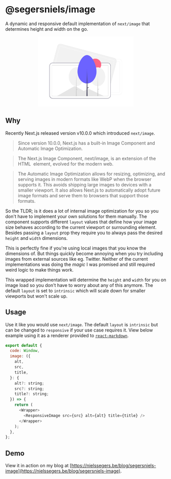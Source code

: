 # @segersniels/image

A dynamic and responsive default implementation of `next/image` that determines height and width on the go.

<p align="center">
<img src="./resources/image.png" width="300">

## Why

Recently Next.js released version v10.0.0 which introduced `next/image`.

> Since version 10.0.0, Next.js has a built-in Image Component and Automatic Image Optimization.

> The Next.js Image Component, next/image, is an extension of the HTML <img> element, evolved for the modern web.

> The Automatic Image Optimization allows for resizing, optimizing, and serving images in modern formats like WebP when the browser supports it. This avoids shipping large images to devices with a smaller viewport. It also allows Next.js to automatically adopt future image formats and serve them to browsers that support those formats.

So the TLDR; is it does a lot of internal image optimization for you so you don't have to implement your own solutions for them manually. The component supports different `layout` values that define how your image size behaves according to the current viewport or surrounding element. Besides passing a `layout` prop they require you to always pass the desired `height` and `width` dimensions.

This is perfectly fine if you're using local images that you know the dimensions of. But things quickly become annoying when you try including images from external sources like eg. Twitter. Neither of the current implementations was doing the _magic_ I was promised and still required weird logic to make things work.

This wrapped implementation will determine the `height` and `width` for you on image load so you don't have to worry about any of this anymore. The default `layout` is set to `intrinsic` which will scale down for smaller viewports but won't scale up.

## Usage

Use it like you would use `next/image`. The default `layout` is `intrinsic` but can be changed to `responsive` if your use case requires it. View below example using it as a renderer provided to [`react-markdown`](https://github.com/remarkjs/react-markdown).

```js
export default {
  code: Window,
  image: ({
    alt,
    src,
    title,
  }: {
    alt?: string;
    src?: string;
    title?: string;
  }) => {
    return (
      <Wrapper>
        <ResponsiveImage src={src} alt={alt} title={title} />
      </Wrapper>
    );
  },
};
```

## Demo

View it in action on my blog at [https://nielssegers.be/blog/segersniels-image](https://nielssegers.be/blog/segersniels-image).
